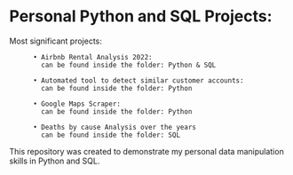 # Personal Python and SQL Projects:

Most significant projects: 

          •	Airbnb Rental Analysis 2022:
            can be found inside the folder: Python & SQL
                          
          •	Automated tool to detect similar customer accounts:
            can be found inside the folder: Python
            
          •	Google Maps Scraper:
            can be found inside the folder: Python
            
          • Deaths by cause Analysis over the years
            can be found inside the folder: SQL



This repository was created to demonstrate my personal data manipulation skills in Python and SQL.

